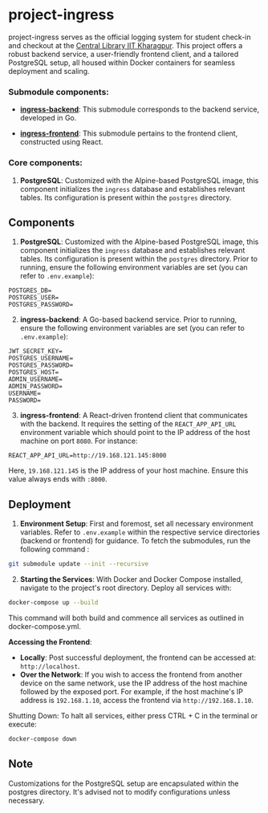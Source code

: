 # project-ingress
project-ingress serves as the official logging system for student check-in and checkout at the [Central Library IIT Kharagpur](https://library.iitkgp.ac.in/). This project offers a robust backend service, a user-friendly frontend client, and a tailored PostgreSQL setup, all housed within Docker containers for seamless deployment and scaling.

### Submodule components:

- **[ingress-backend](https://github.com/kunalvrm555/ingress-backend.git)**: This submodule corresponds to the backend service, developed in Go.

- **[ingress-frontend](https://github.com/kunalvrm555/ingress-frontend.git)**: This submodule pertains to the frontend client, constructed using React.

### Core components:

1. **PostgreSQL**: Customized with the Alpine-based PostgreSQL image, this component initializes the `ingress` database and establishes relevant tables. Its configuration is present within the `postgres` directory.

## Components

1. **PostgreSQL**: Customized with the Alpine-based PostgreSQL image, this component initializes the `ingress` database and establishes relevant tables. Its configuration is present within the `postgres` directory. Prior to running, ensure the following environment variables are set (you can refer to `.env.example`):

```env
POSTGRES_DB=
POSTGRES_USER=
POSTGRES_PASSWORD=
```

2. **ingress-backend**: A Go-based backend service. Prior to running, ensure the following environment variables are set (you can refer to `.env.example`):

```env
JWT_SECRET_KEY=
POSTGRES_USERNAME=
POSTGRES_PASSWORD=
POSTGRES_HOST=
ADMIN_USERNAME=
ADMIN_PASSWORD=
USERNAME=
PASSWORD=
```

3. **ingress-frontend**: A React-driven frontend client that communicates with the backend. It requires the setting of the `REACT_APP_API_URL` environment variable which should point to the IP address of the host machine on port `8080`. For instance:
```env
REACT_APP_API_URL=http://19.168.121.145:8000
```
Here, `19.168.121.145` is the IP address of your host machine. Ensure this value always ends with `:8000`.

## Deployment

1. **Environment Setup**: First and foremost, set all necessary environment variables. Refer to `.env.example` within the respective service directories (backend or frontend) for guidance.
To fetch the submodules, run the following command : 
```bash
git submodule update --init --recursive
```

2. **Starting the Services**: With Docker and Docker Compose installed, navigate to the project's root directory. Deploy all services with:

```bash
docker-compose up --build
```
This command will both build and commence all services as outlined in docker-compose.yml.

**Accessing the Frontend**: 
   - **Locally**: Post successful deployment, the frontend can be accessed at: `http://localhost`.
   - **Over the Network**: If you wish to access the frontend from another device on the same network, use the IP address of the host machine followed by the exposed port. For example, if the host machine's IP address is `192.168.1.10`, access the frontend via `http://192.168.1.10`.


Shutting Down: To halt all services, either press CTRL + C in the terminal or execute:
```bash
docker-compose down
```

## Note
Customizations for the PostgreSQL setup are encapsulated within the postgres directory. It's advised not to modify configurations unless necessary.

